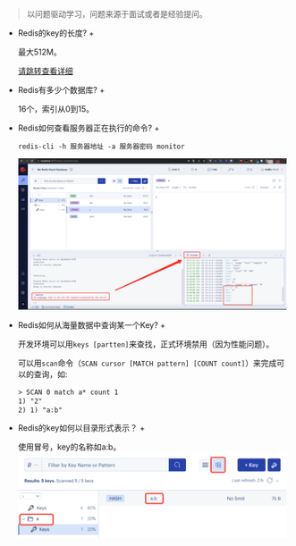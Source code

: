 > 以问题驱动学习，问题来源于面试或者是经验提问。
+ Redis的key的长度? +

    最大512M。

    [请跳转查看详细](/qa/for-len?id=redis的key的长度)

+ Redis有多少个数据库? +

    16个，索引从0到15。

+ Redis如何查看服务器正在执行的命令? +

    ```
    redis-cli -h 服务器地址 -a 服务器密码 monitor
    ```
    ![如图monitor](../static/redis/redis-monitor-insight.png)

+ Redis如何从海量数据中查询某一个Key? +
    
    开发环境可以用`keys [partten]`来查找，正式环境禁用（因为性能问题）。

    可以用`scan`命令（`SCAN cursor [MATCH pattern] [COUNT count]`）来完成可以的查询，如:
    ```
    > SCAN 0 match a* count 1
    1) "2"
    2) 1) "a:b"
    ```

+ Redis的key如何以目录形式表示？ +
    
    使用冒号，key的名称如a:b。
    ![以目录信息展现](../static/redis/key-dir.png)
